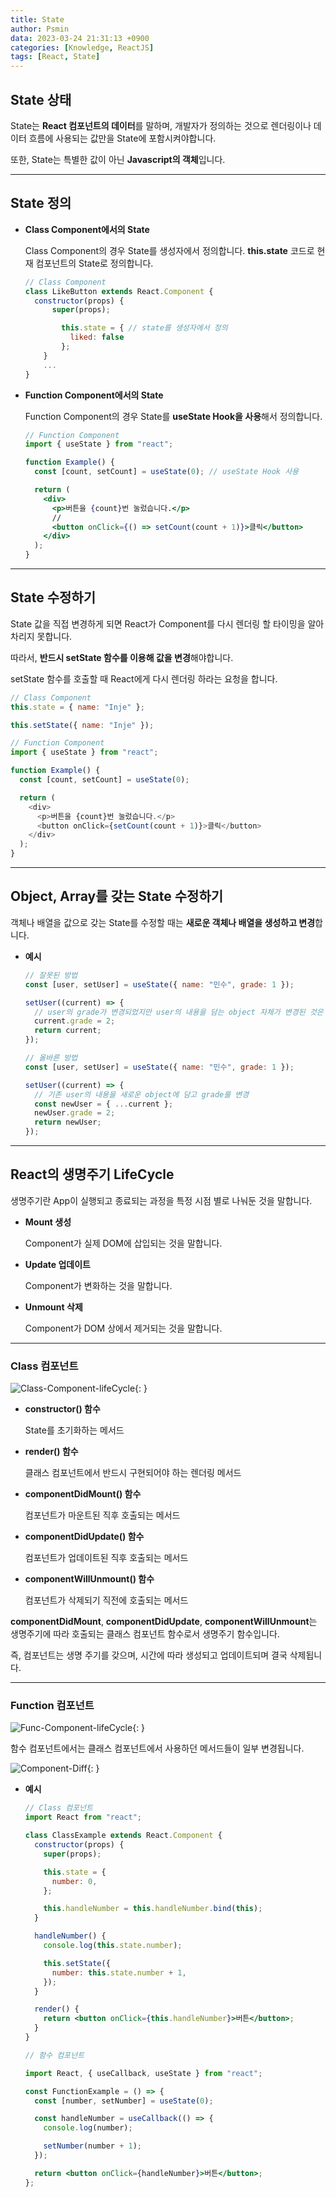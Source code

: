 ```yaml
---
title: State
author: Psmin
data: 2023-03-24 21:31:13 +0900
categories: [Knowledge, ReactJS]
tags: [React, State]
---
```


## State 상태

State는 **React 컴포넌트의 데이터**를 말하며, 개발자가 정의하는 것으로 렌더링이나 데이터 흐름에 사용되는 값만을 State에 포함시켜야합니다.

또한, State는 특별한 값이 아닌 **Javascript의 객체**입니다.

---

## State 정의

- **Class Component에서의 State**

  Class Component의 경우 State를 생성자에서 정의합니다.
  **this.state** 코드로 현재 컴포넌트의 State로 정의합니다.

  ```jsx
  // Class Component
  class LikeButton extends React.Component {
  	constructor(props) {
      	super(props);

          this.state = { // state를 생성자에서 정의
          	liked: false
          };
      }
      ...
  }
  ```

- **Function Component에서의 State**

  Function Component의 경우 State를 **useState Hook을 사용**해서 정의합니다.

  ```jsx
  // Function Component
  import { useState } from "react";

  function Example() {
    const [count, setCount] = useState(0); // useState Hook 사용

    return (
      <div>
        <p>버튼을 {count}번 눌렀습니다.</p>
        //
        <button onClick={() => setCount(count + 1)}>클릭</button>
      </div>
    );
  }
  ```

---

## State 수정하기

State 값을 직접 변경하게 되면 React가 Component를 다시 렌더링 할 타이밍을 알아차리지 못합니다.

따라서, **반드시 setState 함수를 이용해 값을 변경**해야합니다.

setState 함수를 호출할 때 React에게 다시 렌더링 하라는 요청을 합니다.

```js
// Class Component
this.state = { name: "Inje" };

this.setState({ name: "Inje" });

// Function Component
import { useState } from "react";

function Example() {
  const [count, setCount] = useState(0);

  return (
    <div>
      <p>버튼을 {count}번 눌렀습니다.</p>
      <button onClick={setCount(count + 1)}>클릭</button>
    </div>
  );
}
```

---

## Object, Array를 갖는 State 수정하기

객체나 배열을 값으로 갖는 State를 수정할 때는 **새로운 객체나 배열을 생성하고 변경**합니다.

- **예시**

  ```js
  // 잘못된 방법
  const [user, setUser] = useState({ name: "민수", grade: 1 });

  setUser((current) => {
    // user의 grade가 변경되었지만 user의 내용을 담는 object 자체가 변경된 것은 아니다.
    current.grade = 2;
    return current;
  });

  // 올바른 방법
  const [user, setUser] = useState({ name: "민수", grade: 1 });

  setUser((current) => {
    // 기존 user의 내용을 새로운 object에 담고 grade를 변경
    const newUser = { ...current };
    newUser.grade = 2;
    return newUser;
  });
  ```

---

## React의 생명주기 LifeCycle

생명주기란 App이 실행되고 종료되는 과정을 특정 시점 별로 나눠둔 것을 말합니다.

- **Mount 생성**

  Component가 실제 DOM에 삽입되는 것을 말합니다.

- **Update 업데이트**

  Component가 변화하는 것을 말합니다.

- **Unmount 삭제**

  Component가 DOM 상에서 제거되는 것을 말합니다.

---

### Class 컴포넌트

![Class-Component-lifeCycle](/assets/img/class-component-lifecycle.png){: }

- **constructor() 함수**

  State를 초기화하는 메서드

- **render() 함수**

  클래스 컴포넌트에서 반드시 구현되어야 하는 렌더링 메서드

- **componentDidMount() 함수**

  컴포넌트가 마운트된 직후 호출되는 메서드

- **componentDidUpdate() 함수**

  컴포넌트가 업데이트된 직후 호출되는 메서드

- **componentWillUnmount() 함수**

  컴포넌트가 삭제되기 직전에 호출되는 메서드

**componentDidMount**, **componentDidUpdate**, **componentWillUnmount**는 생명주기에 따라 호출되는 클래스 컴포넌트 함수로서 생명주기 함수입니다.

즉, 컴포넌트는 생명 주기를 갖으며, 시간에 따라 생성되고 업데이트되며 결국 삭제됩니다.

---

### Function 컴포넌트

![Func-Component-lifeCycle](/assets/img/func-component-lifecycle.png){: }

함수 컴포넌트에서는 클래스 컴포넌트에서 사용하던 메서드들이 일부 변경됩니다.

![Component-Diff](/assets/img/component-diff.png){: }

- **예시**

  ```jsx
  // Class 컴포넌트
  import React from "react";

  class ClassExample extends React.Component {
    constructor(props) {
      super(props);

      this.state = {
        number: 0,
      };

      this.handleNumber = this.handleNumber.bind(this);
    }

    handleNumber() {
      console.log(this.state.number);

      this.setState({
        number: this.state.number + 1,
      });
    }

    render() {
      return <button onClick={this.handleNumber}>버튼</button>;
    }
  }

  // 함수 컴포넌트

  import React, { useCallback, useState } from "react";

  const FunctionExample = () => {
    const [number, setNumber] = useState(0);

    const handleNumber = useCallback(() => {
      console.log(number);

      setNumber(number + 1);
    });

    return <button onClick={handleNumber}>버튼</button>;
  };
  ```

